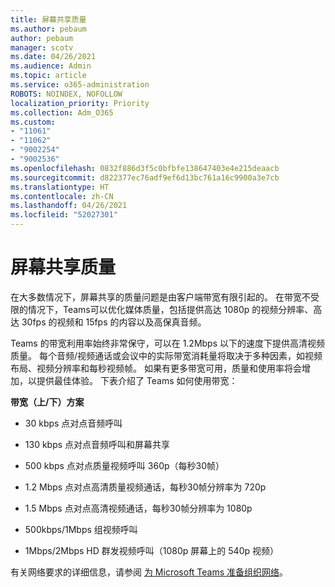 ```yaml
---
title: 屏幕共享质量
ms.author: pebaum
author: pebaum
manager: scotv
ms.date: 04/26/2021
ms.audience: Admin
ms.topic: article
ms.service: o365-administration
ROBOTS: NOINDEX, NOFOLLOW
localization_priority: Priority
ms.collection: Adm_O365
ms.custom:
- "11061"
- "11062"
- "9002254"
- "9002536"
ms.openlocfilehash: 0832f886d3f5c0bfbfe138647403e4e215deaacb
ms.sourcegitcommit: d822377ec76adf9ef6d13bc761a16c9900a3e7cb
ms.translationtype: HT
ms.contentlocale: zh-CN
ms.lasthandoff: 04/26/2021
ms.locfileid: "52027301"
---
```

# <a name="screen-sharing-quality"></a>屏幕共享质量

在大多数情况下，屏幕共享的质量问题是由客户端带宽有限引起的。  在带宽不受限的情况下，Teams可以优化媒体质量，包括提供高达 1080p 的视频分辨率、高达 30fps 的视频和 15fps 的内容以及高保真音频。

Teams 的带宽利用率始终非常保守，可以在 1.2Mbps 以下的速度下提供高清视频质量。 每个音频/视频通话或会议中的实际带宽消耗量将取决于多种因素，如视频布局、视频分辨率和每秒视频帧。 如果有更多带宽可用，质量和使用率将会增加，以提供最佳体验。 下表介绍了 Teams 如何使用带宽：

**带宽（上/下）方案**

- 30 kbps 点对点音频呼叫

- 130 kbps 点对点音频呼叫和屏幕共享

- 500 kbps 点对点质量视频呼叫 360p（每秒30帧）

- 1.2 Mbps 点对点高清质量视频通话，每秒30帧分辨率为 720p

- 1.5 Mbps 点对点高清视频通话，每秒30帧分辨率为 1080p

- 500kbps/1Mbps 组视频呼叫

- 1Mbps/2Mbps HD 群发视频呼叫（1080p 屏幕上的 540p 视频）

有关网络要求的详细信息，请参阅 [为 Microsoft Teams 准备组织网络](https://docs.microsoft.com/microsoftteams/prepare-network#bandwidth-requirements)。